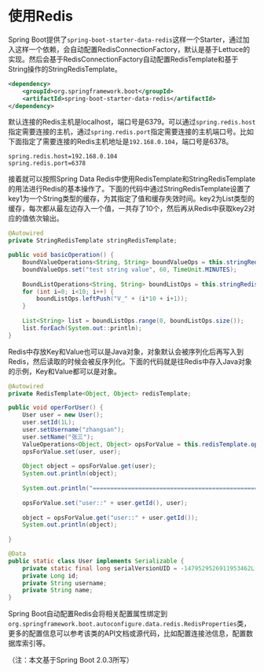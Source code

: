 # 使用Redis

Spring Boot提供了`spring-boot-starter-data-redis`这样一个Starter，通过加入这样一个依赖，会自动配置RedisConnectionFactory，默认是基于Lettuce的实现。然后会基于RedisConnectionFactory自动配置RedisTemplate和基于String操作的StringRedisTemplate。

```xml
<dependency>
    <groupId>org.springframework.boot</groupId>
    <artifactId>spring-boot-starter-data-redis</artifactId>
</dependency>
```        

默认连接的Redis主机是localhost，端口号是6379。可以通过`spring.redis.host`指定需要连接的主机，通过`spring.redis.port`指定需要连接的主机端口号。比如下面指定了需要连接的Redis主机地址是`192.168.0.104`，端口号是6378。

```properties
spring.redis.host=192.168.0.104
spring.redis.port=6378
```

接着就可以按照Spring Data Redis中使用RedisTemplate和StringRedisTemplate的用法进行Redis的基本操作了。下面的代码中通过StringRedisTemplate设置了key1为一个String类型的缓存，为其指定了值和缓存失效时间。key2为List类型的缓存，每次都从最左边存入一个值，一共存了10个，然后再从Redis中获取key2对应的值依次输出。

```java
@Autowired
private StringRedisTemplate stringRedisTemplate;

public void basicOperation() {
    BoundValueOperations<String, String> boundValueOps = this.stringRedisTemplate.boundValueOps("key1");
    boundValueOps.set("test string value", 60, TimeUnit.MINUTES);
    
    BoundListOperations<String, String> boundListOps = this.stringRedisTemplate.boundListOps("key2");
    for (int i=0; i<10; i++) {
        boundListOps.leftPush("V_" + (i*10 + i+1));
    }
    
    List<String> list = boundListOps.range(0, boundListOps.size());
    list.forEach(System.out::println);
}
```

Redis中存放Key和Value也可以是Java对象，对象默认会被序列化后再写入到Redis，然后读取的时候会被反序列化。下面的代码就是往Redis中存入Java对象的示例，Key和Value都可以是对象。

```java
@Autowired
private RedisTemplate<Object, Object> redisTemplate;

public void operForUser() {
    User user = new User();
    user.setId(1L);
    user.setUsername("zhangsan");
    user.setName("张三");
    ValueOperations<Object, Object> opsForValue = this.redisTemplate.opsForValue();
    opsForValue.set(user, user);
    
    Object object = opsForValue.get(user);
    System.out.println(object);
    
    System.out.println("================================================");
    
    opsForValue.set("user::" + user.getId(), user);
    
    object = opsForValue.get("user::" + user.getId());
    System.out.println(object);
    
}

@Data
public static class User implements Serializable {
    private static final long serialVersionUID = -1479529526911953462L;
    private Long id;
    private String username;
    private String name;
}
```

Spring Boot自动配置Redis会将相关配置属性绑定到`org.springframework.boot.autoconfigure.data.redis.RedisProperties`类，更多的配置信息可以参考该类的API文档或源代码，比如配置连接池信息，配置数据库索引等。

（注：本文基于Spring Boot 2.0.3所写）


